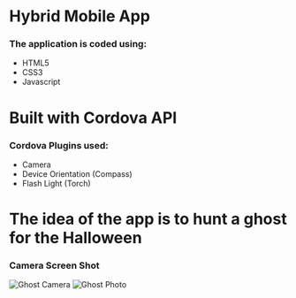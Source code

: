 # Hybrid Mobile App
### The application is coded using:
* HTML5
* CSS3
* Javascript


# Built with Cordova API
### Cordova Plugins used:
* Camera
* Device Orientation (Compass)
* Flash Light (Torch)


# The idea of the app is to hunt a ghost for the Halloween
### Camera Screen Shot

![Ghost Camera](https://github.com/maljuburi/screenshots/blob/master/GhostHunterApp/camera.JPG "Ghost Camera")
![Ghost Photo](https://github.com/maljuburi/screenshots/blob/master/GhostHunterApp/photo.JPG "Ghost Photo")
